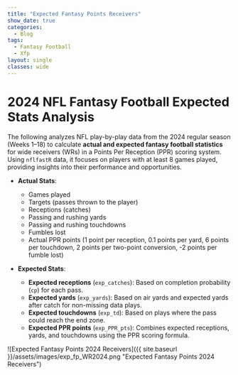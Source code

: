 ```yaml
---
title: "Expected Fantasy Points Receivers"
show_date: true
categories:
  - Blog
tags:
  - Fantasy Football
  - Xfp
layout: single
classes: wide
---
```


# 2024 NFL Fantasy Football Expected Stats Analysis

The following analyzes NFL play-by-play data from the 2024 regular season (Weeks 1–18) to calculate **actual and expected fantasy football statistics** for wide receivers (WRs) in a Points Per Reception (PPR) scoring system. Using `nflfastR` data, it focuses on players with at least 8 games played, providing insights into their performance and opportunities.

- **Actual Stats**:
  - Games played
  - Targets (passes thrown to the player)
  - Receptions (catches)
  - Passing and rushing yards
  - Passing and rushing touchdowns
  - Fumbles lost
  - Actual PPR points (1 point per reception, 0.1 points per yard, 6 points per touchdown, 2 points per two-point conversion, -2 points per fumble lost)

- **Expected Stats**:
  - **Expected receptions** (`exp_catches`): Based on completion probability (`cp`) for each pass.
  - **Expected yards** (`exp_yards`): Based on air yards and expected yards after catch for non-missing data plays.
  - **Expected touchdowns** (`exp_td`): Based on plays where the pass could reach the end zone.
  - **Expected PPR points** (`exp_PPR_pts`): Combines expected receptions, yards, and touchdowns using the PPR scoring formula.

![Expected Fantasy Points 2024 Receivers]({{ site.baseurl }}/assets/images/exp_fp_WR2024.png "Expected Fantasy Points 2024 Receivers")
